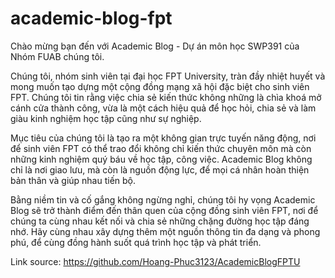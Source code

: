 # academic-blog-fpt
Chào mừng bạn đến với Academic Blog - Dự án môn học SWP391 của Nhóm FUAB chúng tôi.

Chúng tôi, nhóm sinh viên tại đại học FPT University, tràn đầy nhiệt huyết và mong muốn tạo dựng một cộng đồng mạng xã hội đặc biệt cho sinh viên FPT. Chúng tôi tin rằng việc chia sẻ kiến thức không những là chìa khoá mở cánh cửa thành công, vừa là một cách hiệu quả để học hỏi, chia sẻ và làm giàu kinh nghiệm học tập cũng như sự nghiệp.

Mục tiêu của chúng tôi là tạo ra một không gian trực tuyến năng động, nơi để sinh viên FPT có thể trao đổi không chỉ kiến thức chuyên môn mà còn những kinh nghiệm quý báu về học tập, công việc. Academic Blog không chỉ là nơi giao lưu, mà còn là nguồn động lực, để mọi cá nhân hoàn thiện bản thân và giúp nhau tiến bộ.

Bằng niềm tin và cố gắng không ngừng nghỉ, chúng tôi hy vọng Academic Blog sẽ trở thành điểm đến thân quen của cộng đồng sinh viên FPT, nơi để chúng ta cùng nhau kết nối và chia sẻ những chặng đường học tập đáng nhớ. Hãy cùng nhau xây dựng thêm một nguồn thông tin đa dạng và phong phú, để cùng đồng hành suốt quá trình học tập và phát triển.

Link source: https://github.com/Hoang-Phuc3123/AcademicBlogFPTU
